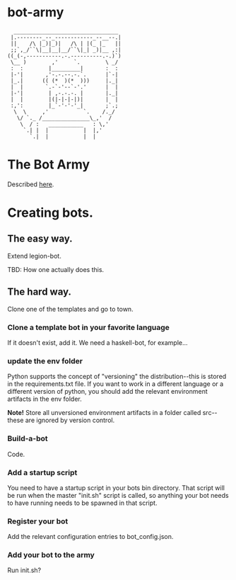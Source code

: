 # bot-army

```
  _________________________________
 |.--------_--_------------_--__--.|
 ||    /\ |_)|_)|   /\ | |(_ |_   ||
 ;;`,_/``\|__|__|__/``\|_| _)|__ ,:|
((_(-,-----------.-.----------.-.)`)
 \__ )        ,'     `.        \ _/
 :  :        |_________|       :  :
 |-'|       ,'-.-.--.-.`.      |`-|
 |_.|      (( (*  )(*  )))     |._|
 |  |       `.-`-'--`-'.'      |  |
 |-'|        | ,-.-.-. |       |._|
 |  |        |(|-|-|-|)|       |  |
 :,':        |_`-'-'-'_|       ;`.;
  \  \     ,'           `.    /._/
   \/ `._ /_______________\_,'  /
    \  / :   ___________   : \,'
     `.| |  |           |  |,'
       `.|  |           |  |
```


# The Bot Army
Described [here](https://square-root.atlassian.net/wiki/display/TPI/Put+a+Bot+on+It%3A+SR+Bot+Army).

# Creating bots.

## The easy way.

Extend legion-bot.

TBD: How one actually does this.

## The hard way.

Clone one of the templates and go to town.

### Clone a template bot in your favorite language
If it doesn't exist, add it. We need a haskell-bot, for example...

### update the env folder
Python supports the concept of "versioning" the distribution--this is stored in the requirements.txt file. If you want to work in a different language or a different version of python, you should add the relevant environment artifacts in the env folder.

**Note!** Store all unversioned environment artifacts in a folder called src--these are ignored by version control.

### Build-a-bot
Code.

### Add a startup script
You need to have a startup script in your bots bin directory. That script will be run when the master "init.sh" script is called, so anything your bot needs to have running needs to be spawned in that script.

### Register your bot
Add the relevant configuration entries to bot_config.json.

### Add your bot to the army
Run init.sh?
